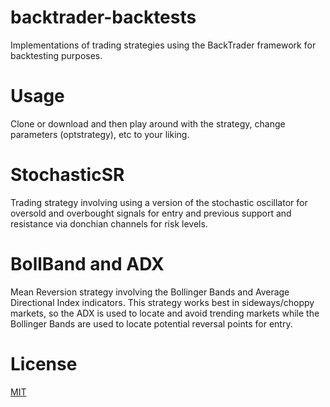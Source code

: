 # backtrader-backtests
Implementations of trading strategies using the BackTrader framework for backtesting purposes.

# Usage
Clone or download and then play around with the strategy, change parameters (optstrategy), etc to your liking.

# StochasticSR
Trading strategy involving using a version of the stochastic oscillator for oversold and overbought signals for entry and previous support and resistance via donchian channels for risk levels.

# BollBand and ADX
Mean Reversion strategy involving the Bollinger Bands and Average Directional Index indicators. This strategy works best in sideways/choppy markets, so the ADX is used to locate and avoid trending markets while the Bollinger Bands are used to locate potential reversal points for entry.

# License
[MIT](https://choosealicense.com/licenses/mit/)
